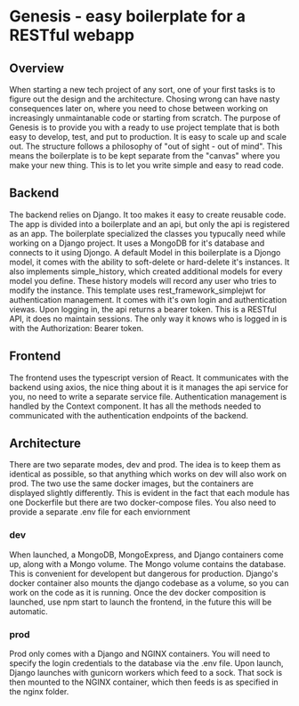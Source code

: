# Genesis - easy boilerplate for a RESTful webapp

## Overview
When starting a new tech project of any sort, one of your first tasks is to figure out the design and the architecture. Chosing wrong can have nasty consequences later on, where you need to chose between working on increasingly unmaintanable code or starting from scratch. The purpose of Genesis is to provide you with a ready to use project template that is both easy to develop, test, and put to production. It is easy to scale up and scale out.
The structure follows a philosophy of "out of sight - out of mind". This means the boilerplate is to be kept separate from the "canvas" where you make your new thing. This is to let you write simple and easy to read code. 

## Backend
The backend relies on Django. It too makes it easy to create reusable code. The app is divided into a boilerplate and an api, but only the api is registered as an app. The boilerplate specialized the classes you typucally need while working on a Django project. It uses a MongoDB for it's database and connects to it using Djongo. 
A default Model in this boilerplate is a Djongo model, it comes with the ability to soft-delete or hard-delete it's instances. It also implements simple_history, which created additional models for every model you define. These history models will record any user who tries to modify the instance.
This template uses rest_framework_simplejwt for authentication management. It comes with it's own login and authentication viewas. Upon logging in, the api returns a bearer token. This is a RESTful API, it does no maintain sessions. The only way it knows who is logged in is with the Authorization: Bearer token.

## Frontend
The frontend uses the typescript version of React. It communicates with the backend using axios, the nice thing about it is it manages the api service for you, no need to write a separate service file. 
Authentication management is handled by the Context component. It has all the methods needed to communicated with the authentication endpoints of the backend. 

## Architecture
There are two separate modes, dev and prod. The idea is to keep them as identical as possible, so that anything which works on dev will also work on prod. The two use the same docker images, but the containers are displayed slightly differently. This is evident in the fact that each module has one Dockerfile but there are two docker-compose files. You also need to provide a separate .env file for each enviornment 
### dev
When launched, a MongoDB, MongoExpress, and Django containers come up, along with a Mongo volume. The Mongo volume contains the database. This is convenient for developent but dangerous for production. 
Django's docker container also mounts the django codebase as a volume, so you can work on the code as it is running.
Once the dev docker composition is launched, use npm start to launch the frontend, in the future this will be automatic.
### prod
Prod only comes with a Django and NGINX containers. You will need to specify the login credentials to the database via the .env file. Upon launch, Django launches with gunicorn workers which feed to a sock. That sock is then mounted to the NGINX container, which then feeds is as specified in the nginx folder. 
